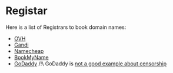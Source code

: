 # Registar

Here is a list of Registrars to book domain names:

- [OVH](http://ovh.com/)
- [Gandi](http://gandi.net/)
- [Namecheap](https://www.namecheap.com/)
- [BookMyName](https://www.bookmyname.com/)
- [GoDaddy](https://godaddy.com/) /!\ GoDaddy is [not a good example about censorship](https://en.wikipedia.org/wiki/GoDaddy#Controversies)
